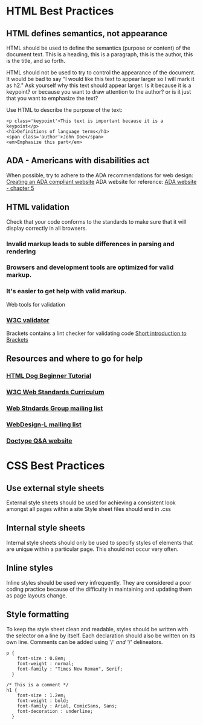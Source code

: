 # HTML Best Practices

## HTML defines semantics, not appearance
HTML should be used to define the semantics (purpose or content) of the document text. This is a heading, this is a paragraph, this is the author, this is the title, and so forth.

HTML should not be used to try to control the appearance of the document. It would be bad to say "I would like this text to appear larger so I will mark it as h2." Ask yourself why this text should appear larger. Is it because it is a keypoint? or because you want to draw attention to the author? or is it just that you want to emphasize the text? 

Use HTML to describe the purpose of the text:
```
<p class='keypoint'>This text is important because it is a keypoint</p>
<h1>Definitions of language terms</h1>
<span class='author'>John Doe</span>
<em>Emphasize this part</em>
```

## ADA - Americans with disabilities act
When possible, try to adhere to the ADA recommendations for web design:
[Creating an ADA compliant website](http://www.techrepublic.com/blog/web-designer/creating-an-ada-compliant-website/)
ADA website for reference:
[ADA website - chapter 5](http://www.ada.gov/pcatoolkit/chap5toolkit.htm)

## HTML validation
Check that your code conforms to the standards to make sure that it will display correctly in all browsers.

### Invalid markup leads to suble differences in parsing and rendering
### Browsers and development tools are optimized for valid markup.
### It's easier to get help with valid markup.

Web tools for validation
### [W3C validator](http://validator.w3.org)

Brackets contains a lint checker for validating code
[Short introduction to Brackets](http://www.youtube.com/watch?feature=player_embedded&v=HZkrlX7jJcg)

## Resources and where to go for help

### [HTML Dog Beginner Tutorial](http://www.htmldog.com/guides/htmlbeginner/)
### [W3C Web Standards Curriculum](http://www.w3.org/wiki/Web_Standards_Curriculum)
### [Web Stndards Group mailing list](http://webstandardsgroup.org/mail)
### [WebDesign-L mailing list](http://www.webdesign-l.com)
### [Doctype Q&A website](http://doctype.com/)

# CSS Best Practices

## Use external style sheets
External style sheets should be used for achieving a consistent look amongst
all pages within a site
Style sheet files should end in .css

## Internal style sheets
Internal style sheets should only be used to specify styles of elements that 
are unique within a particular page. This should not occur very often.

## Inline styles
Inline styles should be used very infrequently. They are considered a poor
coding practice because of the difficulty in maintaining and updating them
as page layouts change.

## Style formatting
To keep the style sheet clean and readable, styles should be written with
the selector on a line by itself. Each declaration should also be written
on its own line. Comments can be added using '/*' and '*/' delineators.
```
p {
    font-size : 0.8em;
    font-weight : normal;
    font-family : "Times New Roman", Serif;
  }

/* This is a comment */
h1 {
    font-size : 1.2em;
    font-weight : bold;
    font-family : Arial, ComicSans, Sans;
    font-decoration : underline;
  }
```
